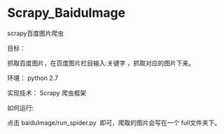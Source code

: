 # Scrapy_BaiduImage
scrapy百度图片爬虫


目标：

抓取百度图片，在百度图片栏目输入:关键字 ，抓取对应的图片下来。

环境：
python 2.7

实现技术：
Scrapy 爬虫框架


如何运行:

点击 baiduImage/run_spider.py  即可，爬取的图片会写在一个 full文件夹下。



